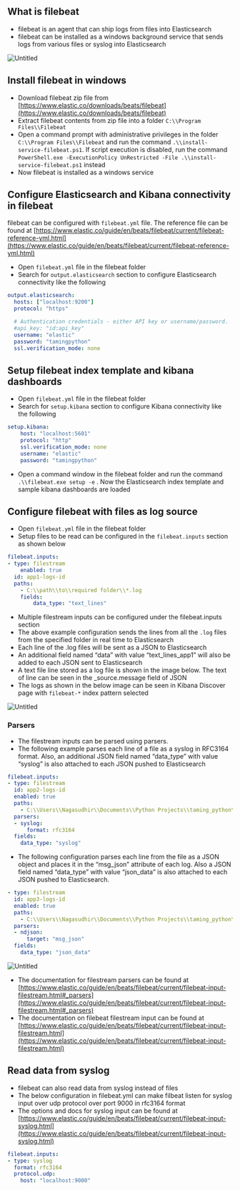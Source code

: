 ## What is filebeat

-   filebeat is an agent that can ship logs from files into Elasticsearch
-   filebeat can be installed as a windows background service that sends logs from various files or syslog into Elasticsearch

![Untitled](https://prod-files-secure.s3.us-west-2.amazonaws.com/e2127588-bc2c-4960-9072-182c822d4772/84ed98fd-35fd-4966-ad70-e06b264e035f/Untitled.png)

## Install filebeat in windows

-   Download filebeat zip file from [https://www.elastic.co/downloads/beats/filebeat](https://www.elastic.co/downloads/beats/filebeat)
-   Extract filebeat contents from zip file into a folder `C:\\Program Files\\Filebeat`
-   Open a command prompt with administrative privileges in the folder `C:\\Program Files\\Filebeat` and run the command `.\\install-service-filebeat.ps1`. If script execution is disabled, run the command `PowerShell.exe -ExecutionPolicy UnRestricted -File .\\install-service-filebeat.ps1` instead
-   Now filebeat is installed as a windows service

## Configure Elasticsearch and Kibana connectivity in filebeat

filebeat can be configured with `filebeat.yml` file. The reference file can be found at [https://www.elastic.co/guide/en/beats/filebeat/current/filebeat-reference-yml.html](https://www.elastic.co/guide/en/beats/filebeat/current/filebeat-reference-yml.html)

-   Open `filebeat.yml` file in the filebeat folder
-   Search for `output.elasticsearch` section to configure Elasticsearch connectivity like the following

```yaml
output.elasticsearch:
  hosts: ["localhost:9200"]
  protocol: "https"

  # Authentication credentials - either API key or username/password.
  #api_key: "id:api_key"
  username: "elastic"
  password: "tamingpython"
  ssl.verification_mode: none

```

## Setup filebeat index template and kibana dashboards

-   Open `filebeat.yml` file in the filebeat folder
-   Search for `setup.kibana` section to configure Kibana connectivity like the following

```yaml
setup.kibana:
    host: "localhost:5601"
    protocol: "http"
    ssl.verification_mode: none
    username: "elastic"  
    password: "tamingpython"

```

-   Open a command window in the filebeat folder and run the command `.\\filebeat.exe setup -e` . Now the Elasticsearch index template and sample kibana dashboards are loaded

## Configure filebeat with files as log source

-   Open `filebeat.yml` file in the filebeat folder
-   Setup files to be read can be configured in the `filebeat.inputs` section as shown below

```yaml
filebeat.inputs:
- type: filestream
	enabled: true
  id: app1-logs-id
  paths:
    - C:\\path\\to\\required folder\\*.log
	fields:
	    data_type: "text_lines"

```

-   Multiple filestream inputs can be configured under the filebeat.inputs section
-   The above example configuration sends the lines from all the `.log` files from the specified folder in real time to Elasticsearch
-   Each line of the .log files will be sent as a JSON to Elasticsearch
-   An additional field named “data” with value “text_lines_app1” will also be added to each JSON sent to Elasticsearch
-   A text file line stored as a log file is shown in the image below. The text of line can be seen in the _source.message field of JSON
-   The logs as shown in the below image can be seen in Kibana Discover page with `filebeat-*` index pattern selected

![Untitled](https://prod-files-secure.s3.us-west-2.amazonaws.com/e2127588-bc2c-4960-9072-182c822d4772/39b23dcd-5810-44f3-b1b9-5afa59d0540b/Untitled.png)

### Parsers

-   The filestream inputs can be parsed using parsers.
-   The following example parses each line of a file as a syslog in RFC3164 format. Also, an additional JSON field named “data_type” with value “syslog” is also attached to each JSON pushed to Elasticsearch

```yaml
filebeat.inputs:
- type: filestream
  id: app2-logs-id
  enabled: true
  paths:
    - C:\\Users\\Nagasudhir\\Documents\\Python Projects\\taming_python\\filebeat\\logs\\*.txt
  parsers:
  - syslog:
      format: rfc3164
  fields:
    data_type: "syslog"

```

-   The following configuration parses each line from the file as a JSON object and places it in the “msg_json” attribute of each log. Also a JSON field named “data_type” with value “json_data” is also attached to each JSON pushed to Elasticsearch.

```yaml
- type: filestream
  id: app3-logs-id
  enabled: true
  paths:
    - C:\\Users\\Nagasudhir\\Documents\\Python Projects\\taming_python\\filebeat\\logs\\*.ndjson
  parsers:
  - ndjson:
      target: "msg_json"
  fields:
    data_type: "json_data"

```

![Untitled](https://prod-files-secure.s3.us-west-2.amazonaws.com/e2127588-bc2c-4960-9072-182c822d4772/ace32c28-7986-4890-91bd-b37bea400b37/Untitled.png)

-   The documentation for filestream parsers can be found at [https://www.elastic.co/guide/en/beats/filebeat/current/filebeat-input-filestream.html#_parsers](https://www.elastic.co/guide/en/beats/filebeat/current/filebeat-input-filestream.html#_parsers)
-   The documentation on filebeat filestream input can be found at [https://www.elastic.co/guide/en/beats/filebeat/current/filebeat-input-filestream.html](https://www.elastic.co/guide/en/beats/filebeat/current/filebeat-input-filestream.html)

## Read data from syslog

-   filebeat can also read data from syslog instead of files
-   The below configuration in filebeat.yml can make filbeat listen for syslog input over udp protocol over port 9000 in rfc3164 format
-   The options and docs for syslog input can be found at [https://www.elastic.co/guide/en/beats/filebeat/current/filebeat-input-syslog.html](https://www.elastic.co/guide/en/beats/filebeat/current/filebeat-input-syslog.html)

```yaml
filebeat.inputs:
- type: syslog
  format: rfc3164
  protocol.udp:
    host: "localhost:9000"

```
<!--stackedit_data:
eyJoaXN0b3J5IjpbMjA1NzEwMjA5Nl19
-->